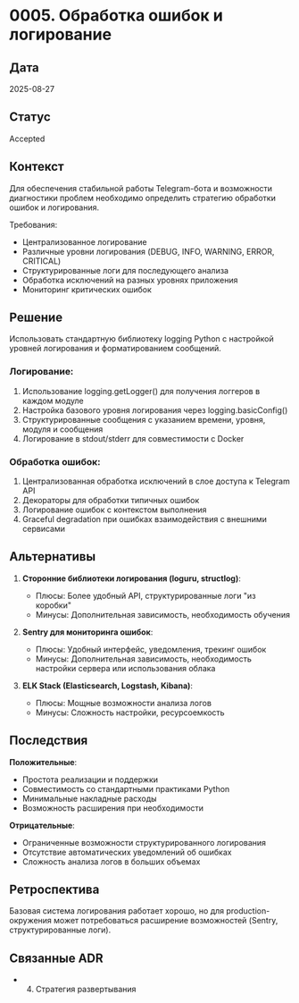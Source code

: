# 0005. Обработка ошибок и логирование

## Дата
2025-08-27

## Статус
Accepted

## Контекст
Для обеспечения стабильной работы Telegram-бота и возможности диагностики проблем необходимо определить стратегию обработки ошибок и логирования.

Требования:
- Централизованное логирование
- Различные уровни логирования (DEBUG, INFO, WARNING, ERROR, CRITICAL)
- Структурированные логи для последующего анализа
- Обработка исключений на разных уровнях приложения
- Мониторинг критических ошибок

## Решение
Использовать стандартную библиотеку logging Python с настройкой уровней логирования и форматированием сообщений.

### Логирование:
1. Использование logging.getLogger() для получения логгеров в каждом модуле
2. Настройка базового уровня логирования через logging.basicConfig()
3. Структурированные сообщения с указанием времени, уровня, модуля и сообщения
4. Логирование в stdout/stderr для совместимости с Docker

### Обработка ошибок:
1. Централизованная обработка исключений в слое доступа к Telegram API
2. Декораторы для обработки типичных ошибок
3. Логирование ошибок с контекстом выполнения
4. Graceful degradation при ошибках взаимодействия с внешними сервисами

## Альтернативы
1. **Сторонние библиотеки логирования (loguru, structlog)**:
   - Плюсы: Более удобный API, структурированные логи "из коробки"
   - Минусы: Дополнительная зависимость, необходимость обучения
   
2. **Sentry для мониторинга ошибок**:
   - Плюсы: Удобный интерфейс, уведомления, трекинг ошибок
   - Минусы: Дополнительная зависимость, необходимость настройки сервера или использования облака
   
3. **ELK Stack (Elasticsearch, Logstash, Kibana)**:
   - Плюсы: Мощные возможности анализа логов
   - Минусы: Сложность настройки, ресурсоемкость

## Последствия
**Положительные**:
- Простота реализации и поддержки
- Совместимость со стандартными практиками Python
- Минимальные накладные расходы
- Возможность расширения при необходимости

**Отрицательные**:
- Ограниченные возможности структурированного логирования
- Отсутствие автоматических уведомлений об ошибках
- Сложность анализа логов в больших объемах

## Ретроспектива
Базовая система логирования работает хорошо, но для production-окружения может потребоваться расширение возможностей (Sentry, структурированные логи).

## Связанные ADR
- 0004. Стратегия развертывания